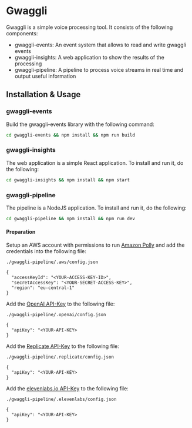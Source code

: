 # Gwaggli

Gwaggli is a simple voice processing tool. It consists of the following components:

- gwaggli-events: An event system that allows to read and write gwaggli events
- gwaggli-insights: A web application to show the results of the processing
- gwaggli-pipeline: A pipeline to process voice streams in real time and output useful information


## Installation & Usage

### gwaggli-events

Build the gwaggli-events library with the following command:

```bash
cd gwaggli-events && npm install && npm run build
```

### gwaggli-insights

The web application is a simple React application. To install and run it, do the following:

```bash
cd gwaggli-insights && npm install && npm start
```
### gwaggli-pipeline

The pipeline is a NodeJS application. To install and run it, do the following:

```bash
cd gwaggli-pipeline && npm install && npm run dev
```


#### Preparation
Setup an AWS account with permissions to run [Amazon Polly](https://aws.amazon.com/de/polly/) and add the credentials into the following file:

```
./gwaggli-pipeline/.aws/config.json

{
  "accessKeyId": "<YOUR-ACCESS-KEY-ID>",
  "secretAccessKey": "<YOUR-SECRET-ACCESS-KEY>",
  "region": "eu-central-1"
}
```

Add the [OpenAI API-Key](https://platform.openai.com/account/api-keys) to the following file:

```
./gwaggli-pipeline/.openai/config.json

{
  "apiKey": "<YOUR-API-KEY>
}
```

Add the [Replicate API-Key](https://replicate.ai/) to the following file:

```
./gwaggli-pipeline/.replicate/config.json

{
  "apiKey": "<YOUR-API-KEY>
}
```

Add the [elevenlabs.io API-Key](https://elevenlabs.io/) to the following file:

```
./gwaggli-pipeline/.elevenlabs/config.json

{
  "apiKey": "<YOUR-API-KEY>
}
```